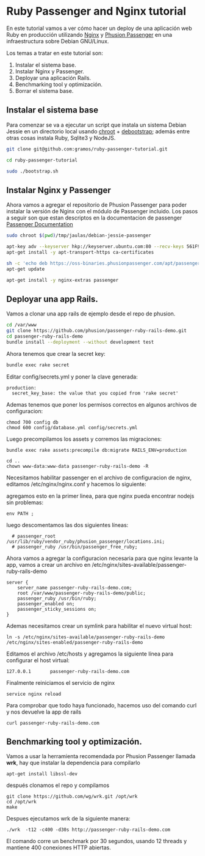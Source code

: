 # Ruby Passenger and Nginx tutorial

En este tutorial vamos a ver cómo hacer un deploy de una aplicación web
Ruby en producción utilizando [Nginx](http://nginx.org/) y [Phusion Passenger](https://www.phusionpassenger.com)
en una infraestructura sobre Debian GNU/Linux.

Los temas a tratar en este tutorial son:

1. Instalar el sistema base.
2. Instalar Nginx y Passenger.
3. Deployar una aplicación Rails.
4. Benchmarking tool y optimización.
5. Borrar el sistema base.

## Instalar el sistema base

Para comenzar se va a ejecutar un script que instala un sistema Debian Jessie en
un directorio local usando [chroot](https://en.wikipedia.org/wiki/Chroot) + [debootstrap](https://wiki.debian.org/Debootstrap);
además entre otras cosas instala Ruby, Sqlite3 y NodeJS.

```bash
git clone git@github.com:gramos/ruby-passenger-tutorial.git

cd ruby-passenger-tutorial

sudo ./bootstrap.sh
```

## Instalar Nginx y Passenger

Ahora vamos a agregar el repositorio de Phusion Passenger para poder
instalar la versión de Nginx con el módulo de Passenger incluido.
Los pasos a seguir son que estan descriptos en la documentacion de passenger
[Passenger Documentation](https://www.phusionpassenger.com/library/walkthroughs/deploy/ruby/ownserver/nginx/oss/jessie/install_passenger.html)

```bash
sudo chroot $(pwd)/tmp/jaulas/debian-jessie-passenger

apt-key adv --keyserver hkp://keyserver.ubuntu.com:80 --recv-keys 561F9B9CAC40B2F7
apt-get install -y apt-transport-https ca-certificates

sh -c 'echo deb https://oss-binaries.phusionpassenger.com/apt/passenger jessie main > /etc/apt/sources.list.d/passenger.list'
apt-get update

apt-get install -y nginx-extras passenger
```

## Deployar una app Rails.

Vamos a clonar una app rails de ejemplo desde el repo de phusion.

```bash
cd /var/www
git clone https://github.com/phusion/passenger-ruby-rails-demo.git
cd passenger-ruby-rails-demo
bundle install --deployment --without development test
```

Ahora tenemos que crear la secret key:

```bash
bundle exec rake secret
```

Editar config/secrets.yml y poner la clave generada:

```
production:
  secret_key_base: the value that you copied from 'rake secret'
```

Ademas tenemos que poner los permisos correctos en algunos archivos de configuracion:

```
chmod 700 config db
chmod 600 config/database.yml config/secrets.yml
```

Luego precompilamos los assets y corremos las migraciones:

```
bundle exec rake assets:precompile db:migrate RAILS_ENV=production
```

```
cd ..
chown www-data:www-data passenger-ruby-rails-demo -R
```

Necesitamos habilitar passenger en el archivo de configuracion de nginx, editamos
/etc/nginx/nginx.conf y hacemos lo siguiente:

agregamos esto en la primer linea, para que nginx pueda encontrar nodejs sin problemas:

```
env PATH ;
```

luego descomentamos las dos siguientes líneas:

```
  # passenger_root /usr/lib/ruby/vendor_ruby/phusion_passenger/locations.ini;
  # passenger_ruby /usr/bin/passenger_free_ruby;
```

Ahora vamos a agregar la configuracion necesaria para que nginx levante la app,
vamos a crear un archivo en /etc/nginx/sites-available/passenger-ruby-rails-demo

```
server {
    server_name passenger-ruby-rails-demo.com;
    root /var/www/passenger-ruby-rails-demo/public;
    passenger_ruby /usr/bin/ruby;
    passenger_enabled on;
    passenger_sticky_sessions on;
}

```
Ademas necesitamos crear un symlink para habilitar el nuevo virtual host:

```
ln -s /etc/nginx/sites-available/passenger-ruby-rails-demo /etc/nginx/sites-enabled/passenger-ruby-rails-demo
```

Editamos el archivo /etc/hosts y agregamos la siguiente línea para configurar el host virtual:

```
127.0.0.1       passenger-ruby-rails-demo.com
```

Finalmente reiniciamos el servicio de nginx

```
service nginx reload
```

Para comprobar que todo haya funcionado, hacemos uso del comando curl y nos devuelve la app de rails

```
curl passenger-ruby-rails-demo.com
```

## Benchmarking tool y optimización.

Vamos a usar la herramienta recomendada por Phusion Passenger llamada **wrk**,
hay que instalar la dependencia para compilarlo

```
apt-get install libssl-dev
```

después clonamos el repo y compilamos

```
git clone https://github.com/wg/wrk.git /opt/wrk
cd /opt/wrk
make
```

Despues ejecutamos wrk de la siguiente manera:

```
./wrk  -t12 -c400 -d30s http://passenger-ruby-rails-demo.com
```

El comando corre un benchmark por 30 segundos, usando 12 threads y
mantiene 400 conexiones HTTP abiertas.
